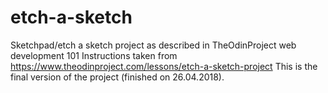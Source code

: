 # etch-a-sketch
Sketchpad/etch a sketch project as described in TheOdinProject web development 101
Instructions taken from https://www.theodinproject.com/lessons/etch-a-sketch-project
This is the final version of the project (finished on 26.04.2018).